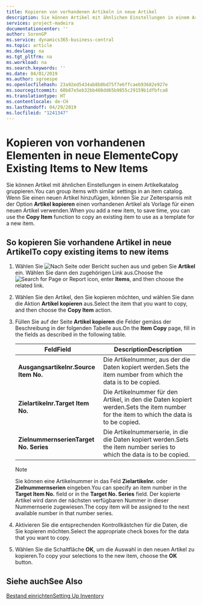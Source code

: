 ```yaml
---
title: Kopieren von vorhandenen Artikeln in neue Artikel
description: Sie können Artikel mit ähnlichen Einstellungen in einem Artikelkatalog gruppieren. Wenn Sie einen neuen Artikel hinzufügen, können Sie Zeit sparen, indem Sie mit der Funktion **Artikel kopieren** einen vorhandenen Artikel kopieren und diesen als Vorlage für den neuen Artikel verwenden.
services: project-madeira
documentationcenter: ''
author: SorenGP
ms.service: dynamics365-business-central
ms.topic: article
ms.devlang: na
ms.tgt_pltfrm: na
ms.workload: na
ms.search.keywords: ''
ms.date: 04/01/2019
ms.author: sgroespe
ms.openlocfilehash: 23a92ed5434ab8b0bd75f7e6ffcaeb93682e927e
ms.sourcegitcommit: 60b87e5eb32bb408dd65b9855c29159b1dfbfca8
ms.translationtype: HT
ms.contentlocale: de-CH
ms.lasthandoff: 04/29/2019
ms.locfileid: "1241347"
---
```

# <a name="copy-existing-items-to-new-items"></a><span data-ttu-id="19ee2-104">Kopieren von vorhandenen Elementen in neue Elemente</span><span class="sxs-lookup"><span data-stu-id="19ee2-104">Copy Existing Items to New Items</span></span>
<span data-ttu-id="19ee2-105">Sie können Artikel mit ähnlichen Einstellungen in einem Artikelkatalog gruppieren.</span><span class="sxs-lookup"><span data-stu-id="19ee2-105">You can group items with similar settings in an item catalog.</span></span> <span data-ttu-id="19ee2-106">Wenn Sie einen neuen Artikel hinzufügen, können Sie zur Zeitersparnis mit der Option **Artikel kopieren** einen vorhandenen Artikel als Vorlage für einen neuen Artikel verwenden.</span><span class="sxs-lookup"><span data-stu-id="19ee2-106">When you add a new item, to save time, you can use the **Copy Item** function to copy an existing item to use as a template for a new item.</span></span>  

## <a name="to-copy-existing-items-to-new-items"></a><span data-ttu-id="19ee2-107">So kopieren Sie vorhandene Artikel in neue Artikel</span><span class="sxs-lookup"><span data-stu-id="19ee2-107">To copy existing items to new items</span></span>  

1.  <span data-ttu-id="19ee2-108">Wählen Sie ![Nach Seite oder Bericht suchen](../../media/ui-search/search_small.png "Symbol nach Seite oder Bericht suchen") aus und geben Sie **Artikel** ein. Wählen Sie dann den zugehörigen Link aus.</span><span class="sxs-lookup"><span data-stu-id="19ee2-108">Choose the ![Search for Page or Report](../../media/ui-search/search_small.png "Search for Page or Report icon") icon, enter **Items**, and then choose the related link.</span></span>  
2.  <span data-ttu-id="19ee2-109">Wählen Sie den Artikel, den Sie kopieren möchten, und wählen Sie dann die Aktion **Artikel kopieren** aus.</span><span class="sxs-lookup"><span data-stu-id="19ee2-109">Select the item that you want to copy, and then choose the **Copy Item** action.</span></span>  
3.  <span data-ttu-id="19ee2-110">Füllen Sie auf der Seite **Artikel kopieren** die Felder gemäss der Beschreibung in der folgenden Tabelle aus.</span><span class="sxs-lookup"><span data-stu-id="19ee2-110">On the **Item Copy** page, fill in the fields as described in the following table.</span></span>  

    |<span data-ttu-id="19ee2-111">Feld</span><span class="sxs-lookup"><span data-stu-id="19ee2-111">Field</span></span>|<span data-ttu-id="19ee2-112">Description</span><span class="sxs-lookup"><span data-stu-id="19ee2-112">Description</span></span>|  
    |---------------------------------|---------------------------------------|  
    |<span data-ttu-id="19ee2-113">**Ausgangsartikelnr.**</span><span class="sxs-lookup"><span data-stu-id="19ee2-113">**Source Item No.**</span></span>|<span data-ttu-id="19ee2-114">Die Artikelnummer, aus der die Daten kopiert werden.</span><span class="sxs-lookup"><span data-stu-id="19ee2-114">Sets the item number from which the data is to be copied.</span></span>|  
    |<span data-ttu-id="19ee2-115">**Zielartikelnr.**</span><span class="sxs-lookup"><span data-stu-id="19ee2-115">**Target Item No.**</span></span>|<span data-ttu-id="19ee2-116">Die Artikelnummer für den Artikel, in den die Daten kopiert werden.</span><span class="sxs-lookup"><span data-stu-id="19ee2-116">Sets the item number for the item to which the data is to be copied.</span></span>|  
    |<span data-ttu-id="19ee2-117">**Zielnummernserien**</span><span class="sxs-lookup"><span data-stu-id="19ee2-117">**Target No. Series**</span></span>|<span data-ttu-id="19ee2-118">Die Artikelnummerserie, in die die Daten kopiert werden.</span><span class="sxs-lookup"><span data-stu-id="19ee2-118">Sets the item number series to which the data is to be copied.</span></span>|  

    > [!NOTE]  
    >  <span data-ttu-id="19ee2-119">Sie können eine Artikelnummer in das Feld **Zielartikelnr.** oder **Zielnummernserien** eingeben.</span><span class="sxs-lookup"><span data-stu-id="19ee2-119">You can specify an item number in the **Target Item No.** field or in the **Target No. Series** field.</span></span> <span data-ttu-id="19ee2-120">Der kopierte Artikel wird dann der nächsten verfügbaren Nummer in dieser Nummernserie zugewiesen.</span><span class="sxs-lookup"><span data-stu-id="19ee2-120">The copy item will be assigned to the next available number in that number series.</span></span>  

4.  <span data-ttu-id="19ee2-121">Aktivieren Sie die entsprechenden Kontrollkästchen für die Daten, die Sie kopieren möchten.</span><span class="sxs-lookup"><span data-stu-id="19ee2-121">Select the appropriate check boxes for the data that you want to copy.</span></span>  
5.  <span data-ttu-id="19ee2-122">Wählen Sie die Schaltfläche **OK**, um die Auswahl in den neuen Artikel zu kopieren.</span><span class="sxs-lookup"><span data-stu-id="19ee2-122">To copy your selections to the new item, choose the **OK** button.</span></span>  

## <a name="see-also"></a><span data-ttu-id="19ee2-123">Siehe auch</span><span class="sxs-lookup"><span data-stu-id="19ee2-123">See Also</span></span>  
[<span data-ttu-id="19ee2-124">Bestand einrichten</span><span class="sxs-lookup"><span data-stu-id="19ee2-124">Setting Up Inventory</span></span>](../../inventory-setup-inventory.md)
